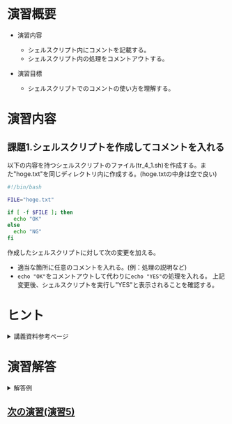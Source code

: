 # 演習概要
- 演習内容
  - シェルスクリプト内にコメントを記載する。
  - シェルスクリプト内の処理をコメントアウトする。

- 演習目標
  - シェルスクリプトでのコメントの使い方を理解する。

# 演習内容

## 課題1.シェルスクリプトを作成してコメントを入れる
以下の内容を持つシェルスクリプトのファイル(tr_4_1.sh)を作成する。また"hoge.txt"を同じディレクトリ内に作成する。(hoge.txtの中身は空で良い)  

``` sh
#!/bin/bash

FILE="hoge.txt"

if [ -f $FILE ]; then
  echo "OK"
else
  echo "NG"
fi
```

作成したシェルスクリプトに対して次の変更を加える。  
  - 適当な箇所に任意のコメントを入れる。(例：処理の説明など)
  - `echo "OK"`をコメントアウトして代わりに`echo "YES"`の処理を入れる。
上記変更後、シェルスクリプトを実行し"YES"と表示されることを確認する。  

# ヒント
<details><summary>講義資料参考ページ</summary><div>

- メタキャラクタ
  - p90
</div></details>

# 演習解答  

<details><summary>解答例</summary><div>

## 課題1. シェルスクリプトを作成してコメントを入れる　解答例
シェルスクリプトファイル"tr_4_1.sh"をエディタから作成し、下記の内容を書き込む。  

``` sh
#!/bin/bash
FILE="hoge.txt" # 確認対象のファイルを指定

# hoge.txtが存在する場合は"YES",存在しない場合は"NG"を出力
if [ -f $FILE ]; then
  #echo "OK"
  echo "YES"
else
  echo "NG"
fi
```

<details><summary>課題1のシェルスクリプトの内容解説</summary><div>

- `#`　…　コメントを書くときは`#`を使用する。#の後のコマンドは実行されないため、スクリプトの説明とか不要な処理を一旦とめる、といったことが可能になる。講義資料p90を参照。
</div></details>

次のコマンドを実行して、hoge.txtを作成する。  

```
touch hoge.txt
```

tr_4_1.shを実行する。  

```
bash tr_4_1.sh
```

以下の内容がターミナル上に表示されていることを確認。  

```
YES
```

</div></details>

## [次の演習(演習5)](./演習5.md)